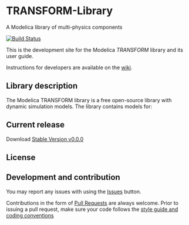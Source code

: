 # TRANSFORM-Library
A Modelica library of multi-physics components

[![Build Status](https://travis-ci.org/ORNL-TRANSFORM/TRANSFORM-Library)](https://travis-ci.org/lbl-srg/modelica-buildings)

This is the development site for the Modelica _TRANSFORM_ library and its user guide.

Instructions for developers are available on the [wiki](https://github.com/ORNL-TRANSFORM/TRANSFORM-Library/wiki).

## Library description

The Modelica TRANSFORM library is a free open-source library with dynamic simulation models. The library contains models for:

## Current release

Download [Stable Version v0.0.0]()

## License

## Development and contribution
You may report any issues with using the [Issues](https://github.com/ORNL-TRANSFORM/TRANSFORM-Library/issues) button.

Contributions in the form of [Pull Requests](https://github.com/ORNL-TRANSFORM/TRANSFORM-Library/pulls) are always welcome.
Prior to issuing a pull request, make sure your code follows the [style guide and coding conventions]()

